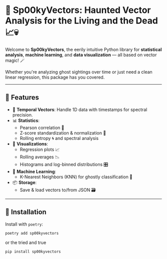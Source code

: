 # 🎃 Sp00kyVectors: Haunted Vector Analysis for the Living and the Dead 📈💀

Welcome to **Sp00kyVectors**, the eerily intuitive Python library for **statistical analysis**, **machine learning**, and **data visualization** — all based on vector magic! 🪄

Whether you're analyzing ghost sightings over time or just need a clean linear regression, this package has you covered.

---

## 🧠 Features

- 📅 **Temporal Vectors**: Handle 1D data with timestamps for spectral precision.
- 📊 **Statistics**:
  - Pearson correlation 🧬
  - Z-score standardization & normalization 🧼
  - Rolling entropy 🌀 and spectral analysis
- 🔮 **Visualizations**:
  - Regression plots 📈
  - Rolling averages 📉
  - Histograms and log-binned distributions 🎛️
- 🤖 **Machine Learning**:
  - K-Nearest Neighbors (KNN) for ghostly classification 👻
- 📦 **Storage**:
  - Save & load vectors to/from JSON 🗃️

---

## 🧪 Installation

Install with `poetry`:

```bash
poetry add sp00kyvectors
```

or the tried and true

```bash
pip install sp00kyvectors
```
